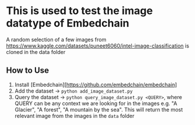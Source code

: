 # This is used to test the image datatype of Embedchain

A random selection of a few images from https://www.kaggle.com/datasets/puneet6060/intel-image-classification is cloned in the data folder


## How to Use
1. Install [Embedchain][https://github.com/embedchain/embedchain]
2. Add the dataset -> `python add_image_dataset.py`
3. Query the dataset -> `python query_image_dataset.py <QUERY>`, where QUERY can be any context we are looking for in the images e.g. "A Glacier", "A forest", "A mountain by the sea". This will return the most relevant image from the images in the `data` folder


